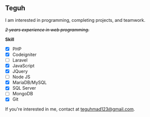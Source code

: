 ## Teguh
I am interested in programming, completing projects, and teamwork.

*~~2 years experience in web programming.~~*

**Skill**
- [X] PHP
- [X] Codeigniter
- [ ] Laravel
- [X] JavaScript
- [X] JQuery
- [ ] Node JS
- [X] MariaDB/MySQL
- [X] SQL Server
- [ ] MongoDB
- [X] Git
  
If you're interested in me, contact at [teguhmad123@gmail.com](mailto:teguhmad123@gmail.com).
